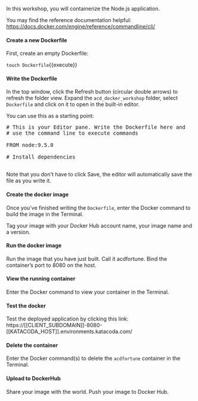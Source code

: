 In this workshop, you will containerize the Node.js application.

You may find the reference documentation helpful: https://docs.docker.com/engine/reference/commandline/cli/

#### Create a new Dockerfile

First, create an empty Dockerfile:

`touch Dockerfile`{{execute}}

#### Write the Dockerfile

In the top window, click the Refresh button (circular double arrows) to refresh the folder view. Expand the `acd_docker_workshop` folder, select `Dockerfile` and click on it to open in the built-in editor.

You can use this as a starting point:

<pre class="file" data-filename="Dockerfile" data-target="replace">
# This is your Editor pane. Write the Dockerfile here and 
# use the command line to execute commands

FROM node:9.5.0

# Install dependencies

</pre>

Note that you don't have to click Save, the editor will automatically save the file as you write it.

#### Create the docker image

Once you've finished writing the `Dockerfile`, enter the Docker command to build the image in the Terminal. 

Tag your image with your Docker Hub account name, your image name and a version. 

#### Run the docker image

Run the image that you have just built. Call it acdfortune. Bind the container’s port to 8080 on the host. 

#### View the running container

Enter the Docker command to view your container in the Terminal.

#### Test the docker

Test the deployed application by clicking this link:
https://[[CLIENT_SUBDOMAIN]]-8080-[[KATACODA_HOST]].environments.katacoda.com/

#### Delete the container

Enter the Docker command(s) to delete the `acdfortune` container in the Terminal.

#### Upload to DockerHub

Share your image with the world. Push your image to Docker Hub.
